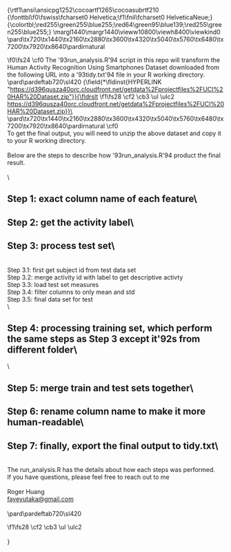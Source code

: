 {\rtf1\ansi\ansicpg1252\cocoartf1265\cocoasubrtf210
{\fonttbl\f0\fswiss\fcharset0 Helvetica;\f1\fnil\fcharset0 HelveticaNeue;}
{\colortbl;\red255\green255\blue255;\red64\green95\blue139;\red255\green255\blue255;}
\margl1440\margr1440\vieww10800\viewh8400\viewkind0
\pard\tx720\tx1440\tx2160\tx2880\tx3600\tx4320\tx5040\tx5760\tx6480\tx7200\tx7920\tx8640\pardirnatural

\f0\fs24 \cf0 The \'93run_analysis.R\'94 script in this repo will transform the Human Activity Recognition Using Smartphones Dataset downloaded from the following URL into a \'93tidy.txt\'94 file in your R working directory.\
\pard\pardeftab720\sl420
{\field{\*\fldinst{HYPERLINK "https://d396qusza40orc.cloudfront.net/getdata%2Fprojectfiles%2FUCI%20HAR%20Dataset.zip"}}{\fldrslt 
\f1\fs28 \cf2 \cb3 \ul \ulc2 https://d396qusza40orc.cloudfront.net/getdata%2Fprojectfiles%2FUCI%20HAR%20Dataset.zip}}\
\pard\tx720\tx1440\tx2160\tx2880\tx3600\tx4320\tx5040\tx5760\tx6480\tx7200\tx7920\tx8640\pardirnatural
\cf0 \
To get the final output, you will need to unzip the above dataset and copy it to your R working directory. \
\
Below are the steps to describe how \'93run_analysis.R\'94 product the final result.\
\
\
## Step 1: exact column name of each feature\
## Step 2: get the activity label\
## Step 3: process test set\
\
Step 3.1: first get subject id from test data set\
Step 3.2: merge activity id with label to get descriptive activty\
Step 3.3: load test set measures\
Step 3.4: filter columns to only mean and std\
Step 3.5: final data set for test\
\
## Step 4: processing training set, which perform the same steps as Step 3 except it\'92s from different folder\
\
## Step 5: merge train and test sets together\
## Step 6: rename column name to make it more human-readable\
## Step 7: finally, export the final output to tidy.txt\
\
The run_analysis.R has the details about how each steps was performed. \
If you have questions, please feel free to reach out to me\
\
Roger Huang\
fayeyutaka@gmail.com\
\
\pard\pardeftab720\sl420

\f1\fs28 \cf2 \cb3 \ul \ulc2 \
\
}